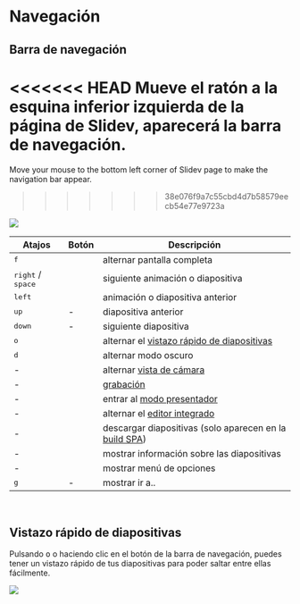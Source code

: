 # Navegación

## Barra de navegación

<<<<<<< HEAD
Mueve el ratón a la esquina inferior izquierda de la página de Slidev, aparecerá la barra de navegación.
=======
Move your mouse to the bottom left corner of Slidev page to make the navigation bar appear.
>>>>>>> 38e076f9a7c55cbd4d7b58579eecb54e77e9723a

![](/screenshots/navbar.png)

| Atajos | Botón| Descripción |
| --- | --- | --- |
| <kbd>f</kbd> | <carbon-maximize class="inline-icon-btn"/> <carbon-minimize class="inline-icon-btn"/> | alternar pantalla completa |
| <kbd>right</kbd> / <kbd>space</kbd> | <carbon-arrow-right class="inline-icon-btn"/> | siguiente animación o diapositiva |
| <kbd>left</kbd> | <carbon-arrow-left class="inline-icon-btn"/> | animación o diapositiva anterior |
| <kbd>up</kbd> | - |  diapositiva anterior |
| <kbd>down</kbd> | - | siguiente diapositiva |
| <kbd>o</kbd> | <carbon-apps class="inline-icon-btn"/> | alternar el [vistazo rápido de diapositivas](#slides-overview) |
| <kbd>d</kbd> | <carbon-sun class="inline-icon-btn"/> <carbon-moon class="inline-icon-btn"/> | alternar modo oscuro |
| - | <carbon-user-avatar class="inline-icon-btn"/> | alternar [vista de cámara](/guide/recording#camera-view) |
| - | <carbon-video class="inline-icon-btn"/> | [grabación](/guide/recording#camera-view) |
| - | <carbon-user-speaker class="inline-icon-btn"/> | entrar al [modo presentador](/guide/presenter-mode) |
| - | <carbon-edit class="inline-icon-btn"/> | alternar el [editor integrado](/guide/editors#integrated-editor) |
| - | <carbon-download class="inline-icon-btn"/> | descargar diapositivas (solo aparecen en la [build SPA](/guide/exporting#single-page-application-spa)) |
| - | <carbon-information class="inline-icon-btn"/> | mostrar información sobre las diapositivas |
| - | <carbon-settings-adjust class="inline-icon-btn"/> | mostrar menú de opciones |
| <kbd>g</kbd> | - | mostrar ir a.. |

<br>

## Vistazo rápido de diapositivas

Pulsando <kbd>o</kbd> o haciendo clic en el botón <carbon-apps class="inline-icon-btn"/> de la barra de navegación, puedes tener un vistazo rápido de tus diapositivas para poder saltar entre ellas fácilmente. 

![](/screenshots/slides-overview.png)
